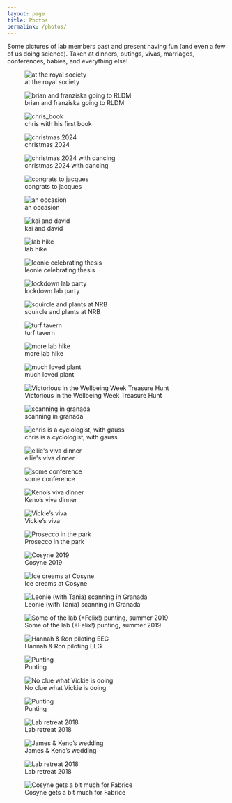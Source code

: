 ```yaml
---
layout: page
title: Photos
permalink: /photos/
---
```


Some pictures of lab members past and present having fun (and even a few of us doing science). Taken at dinners, outings, vivas, marriages, conferences, babies, and everything else!

<div class="photo-grid">

<figure>
  <img src="/assets/images/at the royal society.jpg" alt="at the royal society">
  <figcaption>at the royal society</figcaption>
</figure>

<figure>
  <img src="/assets/images/brian and franziska going to RLDM.jpg" alt="brian and franziska going to RLDM">
  <figcaption>brian and franziska going to RLDM</figcaption>
</figure>

<figure>
  <img src="/assets/images/chris_book.jpg" alt="chris_book">
  <figcaption>chris with his first book</figcaption>
</figure>

<figure>
  <img src="/assets/images/christmas 2024.jpg" alt="christmas 2024">
  <figcaption>christmas 2024</figcaption>
</figure>

<figure>
  <img src="/assets/images/christmas 2024 with dancing.jpg" alt="christmas 2024 with dancing">
  <figcaption>christmas 2024 with dancing</figcaption>
</figure>

<figure>
  <img src="/assets/images/congrats to jacques.jpeg" alt="congrats to jacques">
  <figcaption>congrats to jacques</figcaption>
</figure>

<figure>
  <img src="/assets/images/an occasion.jpg" alt="an occasion">
  <figcaption>an occasion</figcaption>
</figure>

<figure>
  <img src="/assets/images/kai and david.jpg" alt="kai and david">
  <figcaption>kai and david</figcaption>
</figure>

<figure>
  <img src="/assets/images/lab hike.jpg" alt="lab hike">
  <figcaption>lab hike</figcaption>
</figure>

<figure>
  <img src="/assets/images/leonie celebrating thesis.jpg" alt="leonie celebrating thesis">
  <figcaption>leonie celebrating thesis</figcaption>
</figure>

<figure>
  <img src="/assets/images/lockdown lab party.jpg" alt="lockdown lab party">
  <figcaption>lockdown lab party</figcaption>
</figure>

<figure>
  <img src="/assets/images/squircle and plants at NRB.png" alt="squircle and plants at NRB">
  <figcaption>squircle and plants at NRB</figcaption>
</figure>

<figure>
  <img src="/assets/images/turf tavern.jpg" alt="turf tavern">
  <figcaption>turf tavern</figcaption>
</figure>


<figure>
  <img src="/assets/images/more lab hike.jpg" alt="more lab hike">
  <figcaption>more lab hike</figcaption>
</figure>

<figure>
  <img src="/assets/images/much loved plant.jpg" alt="much loved plant">
  <figcaption>much loved plant</figcaption>
</figure>

  <figure>
    <img src="https://humaninformationprocessing.wordpress.com/wp-content/uploads/2024/04/img_1239.jpg" alt="Victorious in the Wellbeing Week Treasure Hunt">
    <figcaption>Victorious in the Wellbeing Week Treasure Hunt</figcaption>
  </figure>

<figure>
  <img src="/assets/images/scanning in granada.jpg" alt="scanning in granada">
  <figcaption>scanning in granada</figcaption>
</figure>

<figure>
  <img src="/assets/images/chris is a cyclologist, with gauss.jpg" alt="chris is a cyclologist, with gauss">
  <figcaption>chris is a cyclologist, with gauss</figcaption>
</figure>

<figure>
  <img src="/assets/images/ellie's viva dinner.jpg" alt="ellie's viva dinner">
  <figcaption>ellie's viva dinner</figcaption>
</figure>

<figure>
  <img src="/assets/images/some conference.jpg" alt="some conference">
  <figcaption>some conference</figcaption>
</figure>

  <figure>
  <img src="https://humaninformationprocessing.files.wordpress.com/2019/09/img-20190826-wa0023-1.jpg" alt="Keno’s viva dinner">
  <figcaption>Keno’s viva dinner</figcaption>
  </figure>

  <figure>
  <img src="https://humaninformationprocessing.files.wordpress.com/2019/09/whatsapp-image-2019-08-12-at-17.57.40-2.jpeg" alt="Vickie’s viva">
  <figcaption>Vickie’s viva</figcaption>
  </figure>

<figure>
  <img src="https://humaninformationprocessing.files.wordpress.com/2019/09/whatsapp-image-2019-08-26-at-19.30.19-2.jpeg" alt="Prosecco in the park">
  <figcaption>Prosecco in the park</figcaption>
</figure>

<figure>
  <img src="https://humaninformationprocessing.files.wordpress.com/2019/09/1050ce32-76c0-48a9-a319-2086e98042e1-2.jpg" alt="Cosyne 2019">
  <figcaption>Cosyne 2019</figcaption>
</figure>

<figure>
  <img src="https://humaninformationprocessing.files.wordpress.com/2019/09/80b58ead-4a88-4398-82d3-393e1f6db75c-2.jpg" alt="Ice creams at Cosyne">
  <figcaption>Ice creams at Cosyne</figcaption>
</figure>

  <figure>
    <img src="https://humaninformationprocessing.files.wordpress.com/2019/09/20190614_163047-1.jpg" alt="Leonie (with Tania) scanning in Granada">
    <figcaption>Leonie (with Tania) scanning in Granada</figcaption>
  </figure>

<figure>
  <img src="https://humaninformationprocessing.files.wordpress.com/2019/09/screenshot-2019-09-15-at-15.17.06.png" alt="Some of the lab (+Felix!) punting, summer 2019">
  <figcaption>Some of the lab (+Felix!) punting, summer 2019</figcaption>
</figure>

<figure>
  <img src="https://humaninformationprocessing.files.wordpress.com/2019/09/d8f87ec1-709a-4b07-9a10-db3120ce1b51-2.jpg" alt="Hannah & Ron piloting EEG">
  <figcaption>Hannah & Ron piloting EEG</figcaption>
</figure>

<figure>
  <img src="https://humaninformationprocessing.files.wordpress.com/2019/09/2aea5dbb-3b62-4834-8efa-c93fe3a0b16b-2.jpg" alt="Punting">
  <figcaption>Punting</figcaption>
</figure>

<figure>
  <img src="https://humaninformationprocessing.files.wordpress.com/2019/09/dc635ec3-5c6d-4e3f-a01d-05fc74590691-2.jpg" alt="No clue what Vickie is doing">
  <figcaption>No clue what Vickie is doing</figcaption>
</figure>


<figure>
  <img src="https://humaninformationprocessing.files.wordpress.com/2019/09/09333012-a0c5-46f6-be2e-30fa671f6dac-2.jpg" alt="Punting">
  <figcaption>Punting</figcaption>
</figure>


<figure>
  <img src="https://humaninformationprocessing.files.wordpress.com/2019/09/7fe90497-ac1b-436e-80df-993177c622fb-1.jpg" alt="Lab retreat 2018">
  <figcaption>Lab retreat 2018</figcaption>
</figure>

<figure>
  <img src="https://humaninformationprocessing.files.wordpress.com/2019/09/img-20190802-wa0010-1.jpg" alt="James & Keno’s wedding">
  <figcaption>James & Keno’s wedding</figcaption>
</figure>

<figure>
  <img src="https://humaninformationprocessing.files.wordpress.com/2019/09/7c1a2e0b-c109-48e8-a708-acd76cb11e1a-1.jpg" alt="Lab retreat 2018">
  <figcaption>Lab retreat 2018</figcaption>
</figure>

<figure>
  <img src="https://humaninformationprocessing.files.wordpress.com/2019/09/img_0262-3.jpg" alt="Cosyne gets a bit much for Fabrice">
  <figcaption>Cosyne gets a bit much for Fabrice</figcaption>
</figure>


</div>


